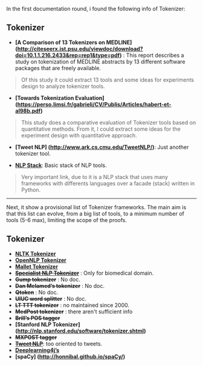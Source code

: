 In the first documentation round, i found the following info of Tokenizer:

## Tokenizer

* **[A Comparison of 13 Tokenizers on MEDLINE] (http://citeseerx.ist.psu.edu/viewdoc/download?doi=10.1.1.216.2433&rep=rep1&type=pdf)** : This report describes a study on tokenization of MEDLINE abstracts by 13 different software packages that are freely available.

> Of this study it could extract 13 tools and some ideas for experiments design to analyze tokenizer tools.


* **[Towards Tokenization Evaluation] (https://perso.limsi.fr/gabrieli/CV/Publis/Articles/habert-et-al98b.pdf)**

>This study does a  comparative evaluation of Tokenizer tools based on quantitative methods. From it, I could extract some ideas for the experiment design with quantitative approach.

* **[Tweet NLP] (http://www.ark.cs.cmu.edu/TweetNLP/)**: Just another tokenizer tool.

* **[NLP Stack](https://github.com/allenai/nlpstack)**: Basic stack of NLP tools.

> Very important link, due to it is a NLP stack that uses many frameworks with differents languages over a facade (stack) written in Python.

---------------

Next, it show a provisional list of Tokenizer frameworks. The main aim is that this list can evolve, from a big list of tools, to a minimum number of tools (5-6 max), limiting the scope of the proofs.

## Tokenizer

- **[NLTK Tokenizer](http://www.nltk.org/api/nltk.tokenize.html)**
- **[OpenNLP Tokenizer](http://opennlp.apache.org/documentation/manual/opennlp.html#tools.tokenizer)**
- **[Mallet Tokenizer](http://mallet.cs.umass.edu/api/cc/mallet/extract/Tokenization.html)**
- ~~**[Specialist NLP Tokenizer](http://lsg3.nlm.nih.gov/LexSysGroup/Projects/textTools/current/apiDoc/gov/nih/nlm/nls/nlp/tokenizer/package-frame.html)**~~ : Only for biomedical domain.
- ~~**Gump tokenizer**~~ : No doc.
- ~~**Dan Melamed’s tokenizer**~~ : No doc.
- ~~**Qtoken**~~ : No doc.
- ~~**UIUC word splitter**~~ : No doc.
- ~~**LT TTT tokenizer**~~ : no maintained since 2000.
- ~~**MedPost tokenizer**~~ : there aren't sufficient info
- ~~**Brill’s POS tagger**~~
- **[Stanford NLP Tokenizer] (http://nlp.stanford.edu/software/tokenizer.shtml)**
- ~~**MXPOST tagger**~~
- ~~**[Tweet NLP](https://github.com/brendano/ark-tweet-nlp/blob/master/src/cmu/arktweetnlp/Twokenize.java)**~~: too oriented to tweets.
- **[Deeplearning4j’s](https://github.com/deeplearning4j/deeplearning4j/blob/master/deeplearning4j-scaleout/deeplearning4j-nlp/src/main/java/org/deeplearning4j/text/tokenization/tokenizer/Tokenizer.java)**
- **[spaCy] (http://honnibal.github.io/spaCy/)**
